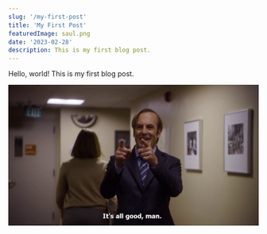 ```yaml
---
slug: '/my-first-post'
title: 'My First Post'
featuredImage: saul.png
date: '2023-02-28'
description: This is my first blog post.
---
```


Hello, world! This is my first blog post.



![saul](./saul.png)